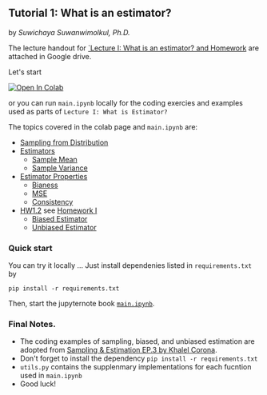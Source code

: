 ## Tutorial 1: What is an estimator? 

by *Suwichaya Suwanwimolkul, Ph.D.*

The lecture handout for [`Lecture I: What is an estimator? and Homework](https://drive.google.com/drive/folders/1VAEFqNYpjVlbc7dac92entSJlO_gzd-6?usp=drive_link) are attached in Google drive.



Let's start 

<a target="_blank" href="https://colab.research.google.com/github/GabbySuwichaya/Estimation-Theory-EE523/blob/master/Tutorial1/main.ipynb">
  <img src="https://colab.research.google.com/assets/colab-badge.svg" alt="Open In Colab"/>
</a>

or you can run `main.ipynb` locally for the coding exercies and examples used as parts of `Lecture I: What is Estimator?` 

The topics covered in the colab page and `main.ipynb`  are: 

- [Sampling from Distribution](#sampling-from-distribution)
- [Estimators](#estimators) 
    - [Sample Mean](#sample-mean-estimator)
    - [Sample Variance](#sample-variance-estimator)
- [Estimator Properties](#estimator-properties)
    - [Bianess](#biasness)
    - [MSE](#mse)
    - [Consistency](#consistency)
- [HW1.2](#hw12) see [Homework I](hw1.pdf)
    - [Biased Estimator](#biased-estimator)
    - [Unbiased Estimator](#unbiased-estimator)
     
### Quick start 

You can try it locally ... Just install dependenies listed in `requirements.txt` by 

```
pip install -r requirements.txt
```

Then, start the jupyternote book [`main.ipynb`](main.ipynb).
 

 
### Final Notes.
-  The coding examples of sampling, biased, and unbiased estimation are adopted from [Sampling \& Estimation EP.3 by Khalel Corona](https://www.youtube.com/watch?v=pNbDigYLqSY).
-  Don't forget to install the dependency `pip install -r requirements.txt`
- `utils.py` contains the supplenmary implementations for each fucntion used in `main.ipynb` 
- Good luck! 